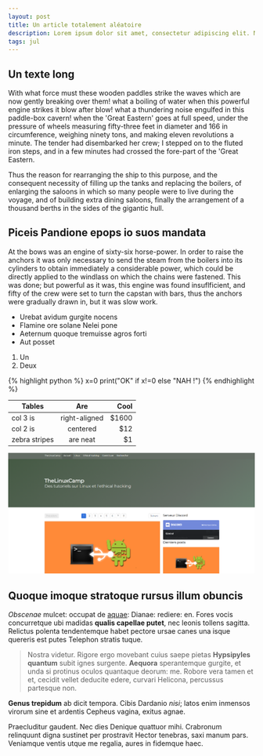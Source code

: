 ```yaml
---
layout: post
title: Un article totalement aléatoire
description: Lorem ipsum dolor sit amet, consectetur adipiscing elit. Nunc sed felis a sapien ornare porta in eu arcu. In hac habitasse platea dictumst. Curabitur finibus est dignissim congue condimentum. Praesent vehicula nunc vel facilisis tincidunt. Donec leo risus, faucibus sollicitudin cursus id, iaculis nec nibh. Vestibulum a massa ac est semper congue. Nullam dictum dui eget leo suscipit pellentesque. Curabitur sollicitudin ac eros in facilisis. Sed facilisis convallis mauris. Donec eu leo ultricies, pretium lacus a, vehicula lectus. Vestibulum ante ipsum primis in faucibus orci luctus et ultrices posuere cubilia curae; Vestibulum ante ipsum primis in faucibus orci luctus et ultrices posuere cubilia curae;
tags: jul
---
```


## Un texte long

With what force must these wooden paddles strike the waves which are now gently breaking over them! what a boiling of water when this powerful engine strikes it blow after blow! what a thundering noise engulfed in this paddle-box cavern! when the 'Great Eastern' goes at full speed, under the pressure of wheels measuring fifty-three feet in diameter and 166 in circumference, weighing ninety tons, and making eleven revolutions a minute. The tender had disembarked her crew; I stepped on to the fluted iron steps, and in a few minutes had crossed the fore-part of the 'Great Eastern.

Thus the reason for rearranging the ship to this purpose, and the consequent necessity of filling up the tanks and replacing the boilers, of enlarging the saloons in which so many people were to live during the voyage, and of building extra dining saloons, finally the arrangement of a thousand berths in the sides of the gigantic hull.

## Piceis Pandione epops io suos mandata

At the bows was an engine of sixty-six horse-power. In order to raise the anchors it was only necessary to send the steam from the boilers into its cylinders to obtain immediately a considerable power, which could be directly applied to the windlass on which the chains were fastened. This was done; but powerful as it was, this engine was found insuflficient, and fifty of the crew were set to turn the capstan with bars, thus the anchors were gradually drawn in, but it was slow work.


- Urebat avidum gurgite nocens
- Flamine ore solane Nelei pone
- Aeternum quoque tremuisse agros forti
- Aut posset

1. Un
2. Deux

{% highlight python %}
x=0
print("OK" if x!=0 else "NAH !")
{% endhighlight %}

| Tables        | Are           | Cool  |
| ------------- |:-------------:| -----:|
| col 3 is      | right-aligned | $1600 |
| col 2 is      | centered      |   $12 |
| zebra stripes | are neat      |    $1 |

![aa](https://raw.githubusercontent.com/TheLinuxCamp/thelinuxcamp.github.io/master/assets/Capture.PNG)

## Quoque imoque stratoque rursus illum obuncis

*Obscenae* mulcet: occupat de [aquae](http://www.latet-tot.net/sonus.php):
Dianae: rediere: en. Fores vocis concurretque ubi madidas **qualis capellae
putet**, nec leonis tollens sagitta. Relictus polenta tendentemque habet pectore
ursae canes una isque quereris est putes Telephon stratis tuque.

> Nostra videtur. Rigore ergo movebant cuius saepe pietas **Hypsipyles quantum**
> subit ignes surgente. **Aequora** sperantemque gurgite, et unda si protinus
> oculos quantaque deorum: me. Robore vera tamen et et, cecidit vellet deducite
> edere, curvari Helicona, percussus partesque non.

**Genus trepidum** ab dicit tempora. Cibis Dardanio *nisi*; latos enim inmensos
virorum sine et ardentis Cepheus vagina, exitus agnae.

Praecluditur gaudent. Nec dies Denique quattuor mihi. Crabronum relinquunt digna
sustinet per prostravit Hector tenebras, saxi manum pars. Veniamque ventis utque
me regalia, aures in fidemque haec.